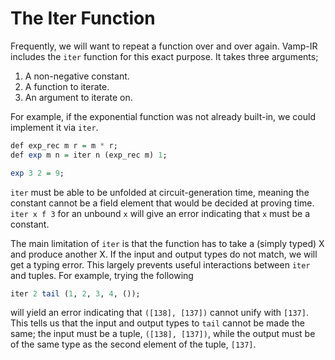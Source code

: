 # The Iter Function

Frequently, we will want to repeat a function over and over again. Vamp-IR includes the `iter` function for this exact purpose. It takes three arguments;

1. A non-negative constant.
2. A function to iterate.
3. An argument to iterate on.

For example, if the exponential function was not already built-in, we could implement it via `iter`.

```haskell
def exp_rec m r = m * r;
def exp m n = iter n (exp_rec m) 1;

exp 3 2 = 9;
```

`iter` must be able to be unfolded at circuit-generation time, meaning the constant cannot be a field element that would be decided at proving time. `iter x f 3` for an unbound `x` will give an error indicating that `x` must be a constant.

The main limitation of `iter` is that the function has to take a (simply typed) X and produce another X. If the input and output types do not match, we will get a typing error. This largely prevents useful interactions between `iter` and tuples. For example, trying the following

```haskell
iter 2 tail (1, 2, 3, 4, ());
```

will yield an error indicating that `([138], [137])` cannot unify with `[137]`. This tells us that the input and output types to `tail` cannot be made the same; the input must be a tuple, `([138], [137])`, while the output must be of the same type as the second element of the tuple, `[137]`.

